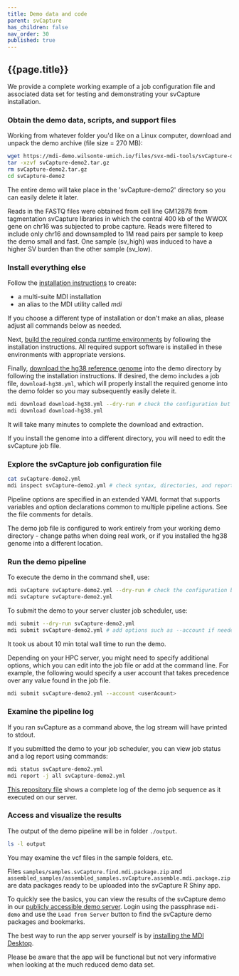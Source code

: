 ```yaml
---
title: Demo data and code
parent: svCapture
has_children: false
nav_order: 30
published: true
---
```


## {{page.title}}

We provide a complete working example of a job configuration file and 
associated data set for testing and demonstrating your svCapture installation. 

### Obtain the demo data, scripts, and support files

Working from whatever folder you'd like on a Linux computer, 
download and unpack the demo archive (file size = 270 MB):

```sh
wget https://mdi-demo.wilsonte-umich.io/files/svx-mdi-tools/svCapture-demo2.tar.gz
tar -xzvf svCapture-demo2.tar.gz
rm svCapture-demo2.tar.gz
cd svCapture-demo2
```

The entire demo will take place in the 'svCapture-demo2' directory so you can easily delete it later.

Reads in the FASTQ files were obtained from cell line GM12878 from
tagmentation svCapture libraries in which the central
400 kb of the WWOX gene on chr16 was subjected to probe capture.
Reads were filtered to include only chr16 and downsampled
to 1M read pairs per sample to keep the demo small and fast. One sample (sv_high)
was induced to have a higher SV burden than the other sample (sv_low).

### Install everything else

Follow the 
[installation instructions](https://wilsontelab.github.io/svx-mdi-tools/docs/20_installation/10_code.html)
to create:
- a multi-suite MDI installation
- an alias to the MDI utility called _mdi_

If you choose a different type of installation or don't make an alias, 
please adjust all commands below as needed.

Next, 
[build the required conda runtime environments](https://wilsontelab.github.io/svx-mdi-tools/docs/installation/runtime.html)
by following the installation instructions. All required support software is installed in these environments
with appropriate versions.

Finally, 
[download the hg38 reference genome](https://wilsontelab.github.io/svx-mdi-tools/docs/installation/genome.html)
into the demo directory by following the installation instructions. If desired, the demo 
includes a job file, `download-hg38.yml`, which will properly install the required genome into the demo folder
so you may subsequently easily delete it.

```sh
mdi download download-hg38.yml --dry-run # check the configuration but don't do anything
mdi download download-hg38.yml
```

It will take many minutes to complete the download and extraction.

If you install the genome into a different directory, you will need to edit the svCapture job file.

### Explore the svCapture job configuration file

```sh
cat svCapture-demo2.yml
mdi inspect svCapture-demo2.yml # check syntax, directories, and report all options
```

Pipeline options are specified in an extended YAML format 
that supports variables and option declarations
common to multiple pipeline actions. See the file comments for details.
 
The demo job file is configured to work entirely
from your working demo directory - change paths when doing real work,
or if you installed the hg38 genome into a different location.

### Run the demo pipeline

To execute the demo in the command shell, use:

```sh
mdi svCapture svCapture-demo2.yml --dry-run # check the configuration but don't do anything
mdi svCapture svCapture-demo2.yml
```

To submit the demo to your server cluster job scheduler, use:

```sh
mdi submit --dry-run svCapture-demo2.yml
mdi submit svCapture-demo2.yml # add options such as --account if needed on your server
```

It took us about 10 min total wall time to run the demo.

Depending on your HPC server, you might need to specify additional options,
which you can edit into the job file or add at the command line. For 
example, the following would specify a user account that takes precedence 
over any value found in the job file.

```sh
mdi submit svCapture-demo2.yml --account <userAcount>
```

### Examine the pipeline log

If you ran svCapture as a command above, the log stream will have printed to stdout.

If you submitted the demo to your job scheduler, you can view job status
and a log report using commands:

```sh
mdi status svCapture-demo2.yml
mdi report -j all svCapture-demo2.yml
```

[This repository file](https://github.com/wilsontelab/svx-mdi-tools/blob/main/docs/svCapture/svCapture-demo2.log) 
shows a complete log of the demo job sequence as it executed on our server.

### Access and visualize the results

The output of the demo pipeline will be in folder `./output`. 

```sh
ls -l output
```

You may examine the vcf files in the sample folders, etc.

Files 
`samples/samples.svCapture.find.mdi.package.zip` 
and 
`assembled_samples/assembled_samples.svCapture.assemble.mdi.package.zip`
are data packages ready to be uploaded into the svCapture R Shiny app. 

To quickly see the basics, you can view the results of the svCapture demo in our
[publicly accessible demo server](https://mdi-demo.wilsonte-umich.io/). 
Login using the passphrase `mdi-demo` and 
use the `Load from Server` button to find the svCapture demo packages and bookmarks.

The best way to run the app server yourself is by 
[installing the MDI Desktop](https://midataint.github.io/mdi-desktop-app/docs/installation).

Please be aware that the app will be functional but not very informative when looking at
the much reduced demo data set.
